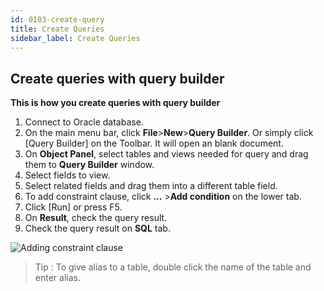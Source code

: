 ```yaml
---
id: 0103-create-query
title: Create Queries
sidebar_label: Create Queries
---
```


## Create queries with query builder

**This is how you create queries with query builder**

1. Connect to Oracle database.
2. On the main menu bar, click **File**>**New**>**Query Builder**. Or simply click [Query Builder] on the Toolbar. It will open an blank document.
3. On **Object Panel**, select tables and views needed for query and drag them to **Query Builder** window.
4. Select fields to view.
5. Select related fields and drag them into a different table field.
6. To add constraint clause, click **...** >**Add condition** on the lower tab. 
7. Click [Run] or press F5.
8. On **Result**, check the query result.
9. Check the query result on **SQL** tab.

![Adding constraint clause](https://s3.ap-northeast-2.amazonaws.com/sqlgate-manual-content/90AF8092E51FB9C698A440CE667735B0.jpg)

> Tip : To give alias to a table, double click the name of the table and enter alias.